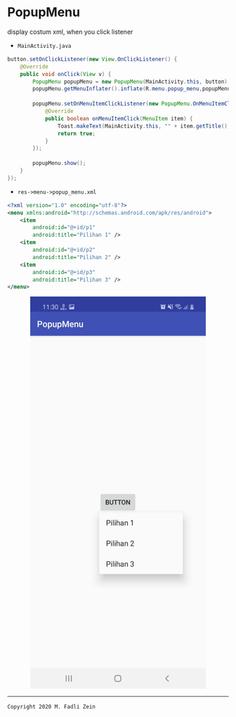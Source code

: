 # PopupMenu
display costum xml, when you click listener

- `MainActivity.java`
```java
button.setOnClickListener(new View.OnClickListener() {
    @Override
    public void onClick(View v) {
        PopupMenu popupMenu = new PopupMenu(MainActivity.this, button);
        popupMenu.getMenuInflater().inflate(R.menu.popup_menu,popupMenu.getMenu());

        popupMenu.setOnMenuItemClickListener(new PopupMenu.OnMenuItemClickListener() {
            @Override
            public boolean onMenuItemClick(MenuItem item) {
                Toast.makeText(MainActivity.this, "" + item.getTitle(), Toast.LENGTH_SHORT).show();
                return true;
            }
        });

        popupMenu.show();
    }
});
```

- `res->menu->popup_menu.xml`
```xml
<?xml version="1.0" encoding="utf-8"?>
<menu xmlns:android="http://schemas.android.com/apk/res/android">
    <item
        android:id="@+id/p1"
        android:title="Pilihan 1" />
    <item
        android:id="@+id/p2"
        android:title="Pilihan 2" />
    <item
        android:id="@+id/p3"
        android:title="Pilihan 3" />
</menu>
```

<p align="center">
  <img src="https://github.com/gzeinnumer/PopupMenu/blob/master/preview/example1.jpg" width="400"/>
</p>

---

```
Copyright 2020 M. Fadli Zein
```